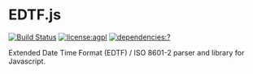 # EDTF.js

[![Build Status](https://travis-ci.org/inukshuk/edtf.js.svg?branch=master)](https://travis-ci.org/inukshuk/edtf.js)
[![license:agpl](https://img.shields.io/badge/license-AGPL%203.0-blue.svg)](https://opensource.org/licenses/AGPL-3.0)
[![dependencies:?](https://img.shields.io/npm/dm/edtf.svg)](https://www.npmjs.com/packages/edtf)

Extended Date Time Format (EDTF) / ISO 8601-2 parser and library for
Javascript.
